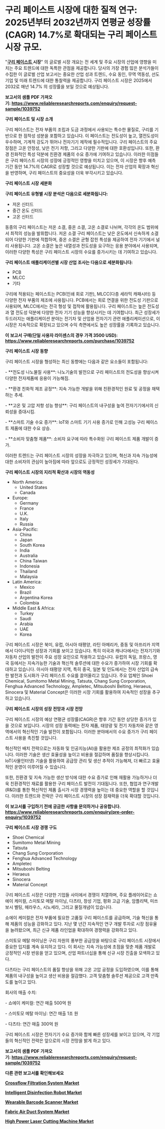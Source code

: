 <p><h1>구리 페이스트 시장에 대한 질적 연구: 2025년부터 2032년까지 연평균 성장률(CAGR) 14.7%로 확대되는 구리 페이스트 시장 규모.</h1></p><p>"<strong><a href="https://www.reliableresearchreports.com/copper-paste-r1039752?utm_campaign=106&utm_medium=7&utm_source=Github&utm_content=ia&utm_term=22022025&utm_id=copper-paste">구리 페이스트&nbsp;</a></strong><strong>시장</strong>" 의 글로벌 시장 개요는 전 세계 및 주요 시장의 산업에 영향을 미치는 주요 트렌드에 대한 독특한 관점을 제공합니다. 당사의 가장 경험 많은 분석가들이 수집한 이 글로벌 산업 보고서는 중요한 산업 성과 트렌드, 수요 동인, 무역 역동성, 선도 기업 및 미래 트렌드에 대한 통찰력을 제공합니다. 구리 페이스트 시장은 2025에서 2032로 매년 14.7% 의 성장률을 보일 것으로 예상됩니다.&nbsp;</p>
<p><strong>보고서의 샘플 PDF 가져오기:&nbsp;<a href="https://www.reliableresearchreports.com/enquiry/request-sample/1039752?utm_campaign=106&utm_medium=7&utm_source=Github&utm_content=ia&utm_term=22022025&utm_id=copper-paste">https://www.reliableresearchreports.com/enquiry/request-sample/1039752</a></strong></p>
<p><strong>구리 페이스트 및 시장 소개</strong></p>
<p><p>구리 페이스트는 전자 부품의 조립과 도금 과정에서 사용되는 특수한 물질로, 구리를 기반으로 한 점착성 성분을 포함하고 있습니다. 이 페이스트는 전도성이 높고, 열전도성이 우수하며, 기계적 강도가 뛰어나 전자기기 제작에 필수적입니다. 구리 페이스트의 주요 장점은 고온 안정성, 낮은 전기 저항, 그리고 다양한 기판에 대한 호환성입니다. 또한, 환경 친화적인 특성 덕분에 친환경 제품의 수요 증가에 기여하고 있습니다. 이러한 이점들은 구리 페이스트 시장의 성장에 긍정적인 영향을 미치고 있으며, 이 시장은 향후 예측 기간 동안 14.7%의 CAGR로 성장할 것으로 예상됩니다. 이는 전자 산업의 확장과 혁신을 반영하며, 구리 페이스트의 중요성을 더욱 부각시키고 있습니다.</p></p>
<p><strong>구리 페이스트 시장 세분화</strong></p>
<p><strong>구리 페이스트 유형별 시장 분석은 다음으로 세분화됩니다:</strong></p>
<p><ul><li>저온 신터드</li><li>중간 온도 신터드</li><li>고온 신터드</li></ul></p>
<p><p>동종의 구리 페이스트는 저온 소결, 중온 소결, 고온 소결로 나뉘며, 각각의 온도 범위에서 최적의 성능을 발휘합니다. 저온 소결 구리 페이스트는 낮은 온도에서 신속하게 소결되어 다양한 기판에 적합하며, 중온 소결은 균형 잡힌 특성을 제공하여 전자 기기에서 널리 사용됩니다. 고온 소결은 높은 내열성과 전도성을 요구하는 응용 분야에서 사용되며, 이러한 다양한 특성은 구리 페이스트 시장의 수요를 증가시키는 데 기여하고 있습니다.</p></p>
<p><strong>구리 페이스트 애플리케이션별 시장 산업 조사는 다음으로 세분화됩니다:</strong></p>
<p><ul><li>PCB</li><li>MLCC</li><li>기타</li></ul></p>
<p><p>구리에 적용되는 페이스트는 PCB(인쇄 회로 기판), MLCC(다층 세라믹 캐패시터) 등 다양한 전자 부품의 제조에 사용됩니다. PCB에서는 회로 연결을 위한 전도성 기판으로 사용되며, MLCC에서는 전극 형성 및 접착에 활용됩니다. 구리 페이스트는 높은 전도성과 열 전도성 덕분에 다양한 전자 기기 성능을 향상시키는 데 기여합니다. 최근 성장세가 두드러지는 애플리케이션 분야는 전기차 및 산업용 전자기기 관련 애플리케이션으로, 이 시장은 지속적으로 확장되고 있으며 수익 측면에서도 높은 성장률을 기록하고 있습니다.</p></p>
<p><strong>이 보고서 구매(단일 사용자 라이센스의 경우 가격 3500 USD): <a href="https://www.reliableresearchreports.com/purchase/1039752?utm_campaign=106&utm_medium=7&utm_source=Github&utm_content=ia&utm_term=22022025&utm_id=copper-paste">https://www.reliableresearchreports.com/purchase/1039752</a></strong></p>
<p><strong>구리 페이스트 시장 동향</strong></p>
<p><p>구리 페이스트 시장을 형성하는 최신 동향에는 다음과 같은 요소들이 포함됩니다:</p><p>- **전도성 나노물질 사용**: 나노기술의 발전으로 구리 페이스트의 전도성을 향상시켜 다양한 전자제품에 응용이 가능해짐.</p><p>- **환경 친화적 제조 공정**: 지속 가능한 개발을 위해 친환경적인 원료 및 공정을 채택하는 추세.</p><p>- **고온 및 고압 저항 성능 향상**: 구리 페이스트의 내구성을 높여 전자기기에서의 신뢰성을 증대시킴.</p><p>- **스마트 기술 수요 증가**: IoT와 스마트 기기 사용 증가로 인해 고성능 구리 페이스트 제품에 대한 수요 상승.</p><p>- **소비자 맞춤형 제품**: 소비자 요구에 따라 특수화된 구리 페이스트 제품 개발이 증가.</p><p>이러한 트렌드는 구리 페이스트 시장의 성장을 자극하고 있으며, 혁신과 지속 가능성에 대한 소비자의 관심이 높아짐에 따라 앞으로도 긍정적인 성장세가 기대된다.</p></p>
<p><strong>구리 페이스트 시장의 지리적 확산과 시장의 역동성</strong></p>
<p><ul>
    <li>
        North America:
        <ul>
            <li>United States</li>
            <li>Canada</li>
        </ul>
    </li>
    <li>
        Europe:
        <ul>
            <li>Germany</li>
            <li>France</li>
            <li>U.K.</li>
            <li>Italy</li>
            <li>Russia</li>
        </ul>
    </li>
    <li>
        Asia-Pacific:
        <ul>
            <li>China</li>
            <li>Japan</li>
            <li>South Korea</li>
            <li>India</li>
            <li>Australia</li>
            <li>China Taiwan</li>
            <li>Indonesia</li>
            <li>Thailand</li>
            <li>Malaysia</li>
        </ul>
    </li>
    <li>
        Latin America:
        <ul>
            <li>Mexico</li>
            <li>Brazil</li>
            <li>Argentina Korea</li>
            <li>Colombia</li>
        </ul>
    </li>
    <li>
        Middle East & Africa:
        <ul>
            <li>Turkey</li>
            <li>Saudi</li>
            <li>Arabia</li>
            <li>UAE</li>
            <li>Korea</li>
        </ul>
    </li>
    </ul></p>
<p><p>구리 페이스트 시장은 북미, 유럽, 아시아 태평양, 라틴 아메리카, 중동 및 아프리카 지역에서 다이나믹한 성장과 기회를 보이고 있습니다. 특히 미국과 캐나다에서는 전자기기와 자동차 산업의 발전이 주요 성장 요인으로 작용하고 있습니다. 유럽의 독일, 프랑스, 영국 등에서는 지속가능한 기술과 혁신적 솔루션에 대한 수요가 증가하여 시장 기회를 확대하고 있습니다. 아시아 태평양 지역, 특히 중국, 일본 및 인도에서는 전자 산업의 급속한 발전과 도시화가 구리 페이스트 수요를 끌어올리고 있습니다. 주요 업체인 Shoei Chemical, Sumitomo Metal Mining, Tatsuta, Chang Sung Corporation, Fenghua Advanced Technology, Ampletec, Mitsuboshi Belting, Heraeus, Sinocera 및 Material Concept은 이러한 시장 기회를 활용하여 지속적인 성장을 추구하고 있습니다.</p></p>
<p><strong>구리 페이스트 시장의 성장 전망과 시장 전망</strong></p>
<p><p>구리 페이스트 시장의 예상 연평균 성장률(CAGR)은 향후 기간 동안 상당한 증가가 있을 것으로 보입니다. 시장의 성장 동력에는 전자 제품, 태양광 및 전기 자동차와 같은 영역에서의 혁신적인 기술 발전이 포함됩니다. 이러한 분야에서의 수요 증가가 구리 페이스트 사용을 촉진할 것입니다.</p><p>혁신적인 배치 전략으로는 자동화 및 인공지능(AI)을 활용한 제조 공정의 최적화가 있습니다. 이러한 기술은 생산 효율성을 높이고 비용을 절감하며 품질을 향상시킵니다. IoT(사물인터넷) 기술을 활용하여 공급망 관리 및 생산 추적이 가능해져, 더 빠르고 효율적인 운영이 이루어질 수 있습니다.</p><p>또한, 친환경 및 지속 가능한 생산 방식에 대한 수요 증가로 인해 재활용 가능하거나 더욱 친환경적인 재료를 활용한 구리 페이스트 발전이 기대됩니다. 또한, 협업과 연구개발(R&D)를 통한 혁신적인 제품 출시가 시장 경쟁력을 높이는 데 중요한 역할을 할 것입니다. 이러한 트렌드와 전략은 구리 페이스트 시장의 성장 잠재력을 더욱 확대할 것입니다.</p></p>
<p><strong>이 보고서를 구입하기 전에 궁금한 사항을 문의하거나 공유합니다. <a href="https://www.reliableresearchreports.com/enquiry/pre-order-enquiry/1039752?utm_campaign=106&utm_medium=7&utm_source=Github&utm_content=ia&utm_term=22022025&utm_id=copper-paste">https://www.reliableresearchreports.com/enquiry/pre-order-enquiry/1039752</a></strong></p>
<p><strong>구리 페이스트 시장 경쟁 구도</strong></p>
<p><ul><li>Shoei Chemical</li><li>Sumitomo Metal Mining</li><li>Tatsuta</li><li>Chang Sung Corporation</li><li>Fenghua Advanced Technology</li><li>Ampletec</li><li>Mitsuboshi Belting</li><li>Heraeus</li><li>Sinocera</li><li>Material Concept</li></ul></p>
<p><p>구리 페이스트 시장은 다양한 기업들 사이에서 경쟁이 치열하며, 주요 플레이어로는 쇼에이 케미컬, 스미토모 메탈 마이닝, 다츠타, 창성 기업, 펑화 고급 기술, 암플리텍, 미쓰보시 벨팅, 헤라우스, 시노세라, 그리고 물질개념이 있습니다. </p><p>쇼에이 케미컬은 전자 부품에 필요한 고품질 구리 페이스트를 공급하며, 기술 혁신을 통해 제품의 성능을 강화하고 있다. 지난 몇 년간 지속적인 연구 개발 투자로 시장 점유율을 늘려왔으며, 최근 신규 제품 라인업을 확대하여 경쟁력을 강화하고 있다.</p><p>스미토모 메탈 마이닝은 구리 자원의 풍부한 공급망을 바탕으로 구리 페이스트 시장에서 중요한 입지를 계속 유지하고 있다. 이 회사는 지속 가능성에 초점을 맞춘 제품 개발로 긍정적인 시장 반응을 얻고 있으며, 산업 파트너십을 통해 신규 시장 진출을 모색하고 있다.</p><p>다츠타는 구리 페이스트의 품질 향상을 위해 고온 고압 공정을 도입하였으며, 이를 통해 제품의 내구성을 높이고 생산 비용을 절감했다. 고객 맞춤형 솔루션 제공으로 고객 만족도를 높이고 있다.</p><p>회사의 매출 수치:</p><p>- 쇼에이 케미컬: 연간 매출 500억 원</p><p>- 스미토모 메탈 마이닝: 연간 매출 1조 원</p><p>- 다츠타: 연간 매출 300억 원</p><p>구리 페이스트 시장은 전자기기 수요 증가와 함께 빠른 성장세를 보이고 있으며, 각 기업들의 혁신적인 전략은 앞으로의 시장 전망을 밝게 하고 있다.</p></p>
<p><strong>보고서의 샘플 PDF 가져오기:&nbsp;<a href="https://www.reliableresearchreports.com/enquiry/request-sample/1039752?utm_campaign=106&utm_medium=7&utm_source=Github&utm_content=ia&utm_term=22022025&utm_id=copper-paste">https://www.reliableresearchreports.com/enquiry/request-sample/1039752</a></strong></p>
<p><strong></strong></p>
<p><strong></strong></p>
<p><strong></strong></p>
<p><strong></strong></p>
<p><strong>다른 관련 보고서를 확인해보세요</strong></p>
<p><strong><p><a href="https://github.com/jenithschijf/Market-Research-Report-List-1/blob/main/crossflow-filtration-system-market.md?utm_campaign=106&utm_medium=7&utm_source=Github&utm_content=ia&utm_term=22022025&utm_id=copper-paste">Crossflow Filtration System Market</a></p><p><a href="https://github.com/ahamdyzabira4/Market-Research-Report-List-1/blob/main/intelligent-disinfection-robot-market.md?utm_campaign=106&utm_medium=7&utm_source=Github&utm_content=ia&utm_term=22022025&utm_id=copper-paste">Intelligent Disinfection Robot Market</a></p><p><a href="https://github.com/saroarmaicky/Market-Research-Report-List-1/blob/main/wearable-barcode-scanner-market.md?utm_campaign=106&utm_medium=7&utm_source=Github&utm_content=ia&utm_term=22022025&utm_id=copper-paste">Wearable Barcode Scanner Market</a></p><p><a href="https://github.com/saoutiguarro/Market-Research-Report-List-1/blob/main/fabric-air-duct-system-market.md?utm_campaign=106&utm_medium=7&utm_source=Github&utm_content=ia&utm_term=22022025&utm_id=copper-paste">Fabric Air Duct System Market</a></p><p><a href="https://github.com/voigttyagi/Market-Research-Report-List-1/blob/main/high-power-laser-cutting-machine-market.md?utm_campaign=106&utm_medium=7&utm_source=Github&utm_content=ia&utm_term=22022025&utm_id=copper-paste">High Power Laser Cutting Machine Market</a></p></strong></p>
<p></p>